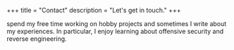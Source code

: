 +++
title = "Contact"
description = "Let's get in touch."
+++

 spend my free time working on hobby projects and sometimes I write about my experiences. In particular, I enjoy learning about offensive security and reverse engineering.


[@andwati]: https://github.com/andwati
[my key]: https://github.com/andwati.gpg
